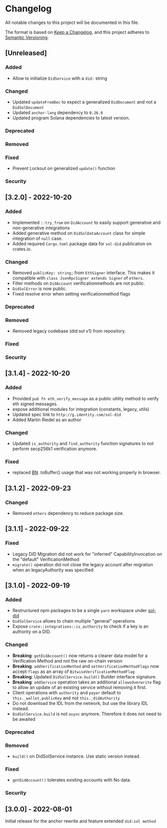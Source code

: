 # Changelog
All notable changes to this project will be documented in this file.

The format is based on [Keep a Changelog](https://keepachangelog.com/en/1.0.0/),
and this project adheres to [Semantic Versioning](https://semver.org/spec/v2.0.0.html).

## [Unreleased]
### Added
- Allow to initialize `DidService` with a `did:` string

### Changed
- Updated `updateFromDoc` to expect a generalized `DidDocument` and not a `DidSolDocument`
- Updated `anchor-lang` dependency to `0.26.0`
- Updated program Solana dependencies to latest version.

### Deprecated

### Removed

### Fixed
- Prevent Lockout on generalized `update()` function

### Security


## [3.2.0] - 2022-10-20
### Added
- Implemented `::try_from` on `DidAccount` to easily support generative and non-generative integrations
- Added generative method on `DidSolDataAccount` class for simple integration of `null` case.
- Added required `Cargo.toml` package data for `sol-did` publication on crates.io.

### Changed
- Removed `publicKey: string;` from `EthSigner` interface. This makes it compatible with
  `class JsonRpcSigner extends Signer` of `ethers`.
- Filter methods on `DidAccount` verificationmethods are not public.
- `DidSolError` is now public.
- Fixed resolve error when setting verificationmethod flags

### Deprecated

### Removed
- Removed legacy codebase (did:sol v1) from repository.

### Fixed

### Security

## [3.1.4] - 2022-10-20
### Added
- Provided `pub fn eth_verify_message` as a public utility method to verify eth signed messages.
- expose additional modules for integration (constants, legacy, utils)
- Updated spec link to `http://g.identity.com/sol-did`
- Added Martin Riedel as an author

### Changed
- Updated `is_authority` and `find_authority` function signatures to not perform secp256k1 verification anymore.

### Fixed
- replaced [BN](https://github.com/indutny/bn.js/) .toBuffer() usage that was not working properly in browser.


## [3.1.2] - 2022-09-23
### Changed
- Removed `ethers` dependency to reduce package size.

## [3.1.1] - 2022-09-22
### Fixed
- Legacy DID Migration did not work for "inferred" CapabilityInvocation on the "default" VerificationMethod
- `migrate()` operation did not close the legacy account after migration when an legacyAuthority was specified


## [3.1.0] - 2022-09-19
### Added
- Restructured npm packages to be a single `yarn` workspace under [sol-did](./sol-did/package.json)
- `DidSolService` allows to chain multiple "general" operations
- Expose `crate::integrations::is_authority` to check if a key is an authority on a DID.

### Changed
- **Breaking**: `getDidAccount()` now returns a clearer data model for a Verification Method and not the raw on-chain version
- **Breaking**: `addVerificationMethod` and `setVerificationMethodFlags` now accept `flags` as an array of `BitwiseVerificationMethodFlag`
- **Breaking**: Updated `DidSolService.build()` Builder interface signature.
- **Breaking**: `addService` operation takes an additional `allowsOverwrite` flag to allow an update of an existing service without removing it first.
- Client operations with `authority` and `payer` default to `this._wallet.publicKey` and not `this._didAuthority`
- Do not download the IDL from the network, but use the library IDL instead.
- `DidSolService.build` is not `async` anymore. Therefore it does not need to be awaited

### Deprecated

### Removed
- `build()` on DidSolService instance. Use static version instead.

### Fixed
- `getDidAccount()` tolerates existing accounts with No data.

### Security


## [3.0.0] - 2022-08-01
Initial release for the anchor rewrite and feature extended `did:sol method`
